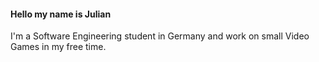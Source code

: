 <h4><strong> Hello my name is Julian</strong></h4>
<p>I'm a Software Engineering student in Germany and work on small Video Games in my free time.<br></p>
<!---
Hfnglos/Hfnglos is a ✨ special ✨ repository because its `README.md` (this file) appears on your GitHub profile.
You can click the Preview link to take a look at your changes.
--->
